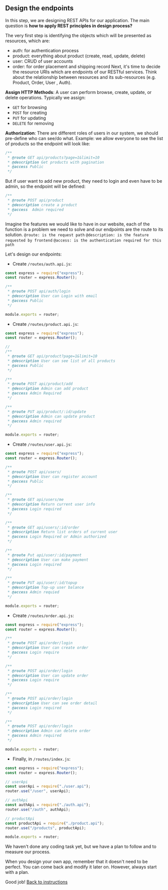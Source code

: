 ## Design the endpoints

In this step, we are designing REST APIs for our application. The main question is **how to apply REST principles in design process?**

The very first step is identifying the objects which will be presented as resources, which are:

- auth: for authentication process
- product: everything about product (create, read, update, delete)
- user: CRUD of user accounts
- order: for order placement and shipping record
  Next, it's time to decide the resource URIs which are endpoints of our RESTful services. Think about the relationship between resources and its sub-resources (e.g. Product, Order, User , Auth).

**Assign HTTP Methods**: A user can perform browse, create, update, or delete operations. Typically we assign:

- `GET` for browsing
- `POST` for creating
- `PUT` for updating
- `DELETE` for removing

**Authorization**: There are different roles of users in our system, we should pre-define who can see/do what. Example: we allow everyone to see the list of products so the endpoint will look like:

```javascript
/**
 * @route GET api/products?page=1&limit=10
 * @description Get products with pagination
 * @access Public
 */
```

But if user want to add new product, they need to login and even have to be admin, so the endpoint will be defined:

```javascript
/**
 * @route POST api/product
 * @description create a product
 * @access  Admin required
 */
```

Imagine the features we would like to have in our website, each of the function is a problem we need to solve and our endpoints are the route to its solution.
`@route: is the request path`
`@description: is the feature requested by frontend`
`@access: is the authentication required for this path`

Let's design our endpoints:

- Create `/routes/auth.api.js`:

```javascript
const express = require("express");
const router = express.Router();

/**
 * @route POST api/auth/login
 * @description User can Login with email
 * @access Public
 */

module.exports = router;
```

- Create `/routes/product.api.js`:

```javascript
const express = require("express");
const router = express.Router();

//
/**
 * @route GET api/product?page=1&limit=10
 * @description User can see list of all products
 * @access Public
 */

/**
 * @route POST api/product/add
 * @description Admin can add product
 * @access Admin Required
 */

/**
 * @route PUT api/product/:id/update
 * @description Admin can update product
 * @access Admin required
 */

module.exports = router;
```

- Create `/routes/user.api.js`:

```javascript
const express = require("express");
const router = express.Router();

/**
 * @route POST api/users/
 * @description User can register account
 * @access Public
 */

/**
 * @route GET api/users/me
 * @description Return current user info
 * @access Login required
 */

/**
 * @route GET api/users/:id/order
 * @description Return list orders of current user
 * @access Login Required or Admin authorized
 */

/**
 * @route Put api/user/:id/payment
 * @description User can make payment
 * @access Login required
 */

/**
 * @route PUT api/user/:id/topup
 * @description Top-up user balance
 * @access Admin requied
 */

module.exports = router;
```

- Create `/routes/order.api.js`:

```javascript
const express = require("express");
const router = express.Router();

/**
 * @route POST api/order/login
 * @description User can create order
 * @access Login require
 */

/**
 * @route POST api/order/login
 * @description User can update order
 * @access Login require
 */

/**
 * @route POST api/order/login
 * @description User can see order detail
 * @access Login required
 */

/**
 * @route POST api/order/login
 * @description Admin can delete order
 * @access Admin required
 */

module.exports = router;
```

- Finally, in `/routes/index.js`:

```javascript
const express = require("express");
const router = express.Router();

// userApi
const userApi = require("./user.api");
router.use("/user", userApi);

// authApi
const authApi = require("./auth.api");
router.use("/auth", authApi);

// productApi
const productApi = require("./product.api");
router.use("/products", productApi);

module.exports = router;
```

We haven't done any coding task yet, but we have a plan to follow and to measure our process.

When you design your own app, remember that it doesn't need to be perfect. You can come back and modify it later on. However, always start with a plan.

Good job! [Back to instructions](/README.md)
